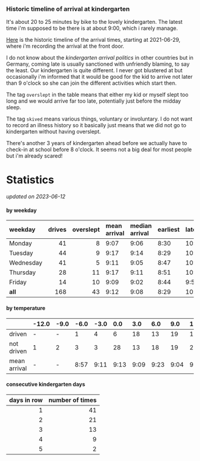 ### Historic timeline of arrival at kindergarten

It's about 20 to 25 minutes by bike to the lovely kindergarten. 
The latest time i'm supposed to be there is at about 9:00, 
which i rarely manage. 

[Here](times.csv) is the historic timeline of the arrival times, starting
at 2021-06-29, where i'm recording the arrival at the front door.

I do not know about the *kindergarten arrival politics* in other
countries but in Germany, coming late is usually sanctioned 
with unfriendly blaming, to say the least. Our kindergarten is quite
different. I never got blustered at but occasionally i'm informed
that it would be good for the kid to arrive not later than 9 o'clock
so she can join the different activities which start then. 

The tag `overslept` in the table means that either my kid or myself
slept too long and we would arrive far too late, potentially just
before the midday sleep.

The tag `skived` means various things, voluntary or involuntary. I 
do not want to record an illness history so it basically just means
that we did not go to kindergarten without having overslept.

There's another 3 years of kindergarten ahead before we actually 
have to check-in at school before 8 o'clock. It seems not a big deal
for most people but i'm already scared!


# Statistics

*updated on 2023-06-12*

#### by weekday

| weekday   |   drives |   overslept | mean arrival   | median arrival   | earliest   | latest   |
|:----------|---------:|------------:|:---------------|:-----------------|:-----------|:---------|
| Monday    |       41 |           8 | 9:07           | 9:06             | 8:30       | 10:14    |
| Tuesday   |       44 |           9 | 9:17           | 9:14             | 8:29       | 10:19    |
| Wednesday |       41 |           5 | 9:11           | 9:05             | 8:47       | 10:06    |
| Thursday  |       28 |          11 | 9:17           | 9:11             | 8:51       | 10:20    |
| Friday    |       14 |          10 | 9:09           | 9:02             | 8:44       | 9:56     |
| **all**   |      168 |          43 | 9:12           | 9:08             | 8:29       | 10:20    |

#### by temperature

|              | -12.0   | -9.0   | -6.0   | -3.0   | 0.0   | 3.0   | 6.0   | 9.0   | 12.0   | 15.0   | 18.0   | 21.0   | 24.0   | 27.0   | 30.0   |
|:-------------|:--------|:-------|:-------|:-------|:------|:------|:------|:------|:-------|:-------|:-------|:-------|:-------|:-------|:-------|
| driven       | -       | -      | 1      | 4      | 6     | 18    | 13    | 19    | 16     | 12     | 9      | 12     | -      | -      | -      |
| not driven   | 1       | 2      | 3      | 3      | 28    | 13    | 18    | 19    | 22     | 14     | 18     | 13     | 7      | 2      | 2      |
| mean arrival | -       | -      | 8:57   | 9:11   | 9:13  | 9:09  | 9:23  | 9:04  | 9:09   | 9:24   | 8:57   | 9:05   | -      | -      | -      |

#### consecutive kindergarten days

|   days in row |   number of times |
|--------------:|------------------:|
|             1 |                41 |
|             2 |                21 |
|             3 |                13 |
|             4 |                 9 |
|             5 |                 2 |


